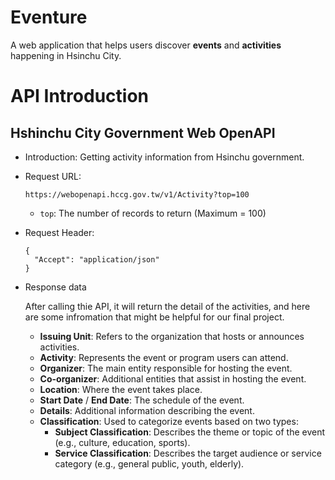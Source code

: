 # Eventure

A web application that helps users discover **events** and **activities** happening in Hsinchu City.

# API Introduction

## Hshinchu City Government Web OpenAPI

- Introduction: Getting activity information from Hsinchu government.
- Request URL:
  
  ```
  https://webopenapi.hccg.gov.tw/v1/Activity?top=100
  ```
  
    - `top`: The number of records to return (Maximum = 100)
- Request Header:
    
    ```
    {
      "Accept": "application/json"
    }
    ```
    
- Response data
    
    After calling thie API, it will return the detail of the activities, and here are some infromation that might be helpful for our final project.

    - **Issuing Unit**: Refers to the organization that hosts or announces activities.  
    - **Activity**: Represents the event or program users can attend. 
    - **Organizer**: The main entity responsible for hosting the event.  
    - **Co-organizer**: Additional entities that assist in hosting the event.  
    - **Location**: Where the event takes place.  
    - **Start Date** / **End Date**: The schedule of the event.  
    - **Details**: Additional information describing the event.  
    - **Classification**: Used to categorize events based on two types:
      - **Subject Classification**: Describes the theme or topic of the event (e.g., culture, education, sports).  
      - **Service Classification**: Describes the target audience or service category (e.g., general public, youth, elderly).
